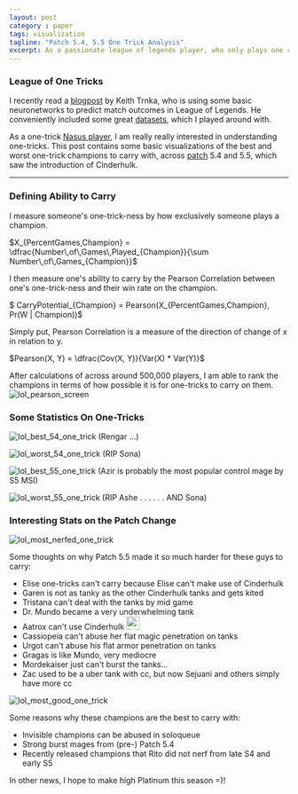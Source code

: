 ```yaml
---
layout: post
category : paper
tags: visualization
tagline: "Patch 5.4, 5.5 One Trick Analysis"
excerpt: As a passionate league of legends player, who only plays one champion, I am really interested in understanding the statistics of one-tricks from a quantitative perspective. This post contains some basic visualizations of the best and worst one-trick champions to carry with, across patch 5.4 and 5.5, which saw the introduction of a new game item, Cinderhulk.
---
```


### League of One Tricks

I recently read a [blogpost](https://kwtrnka.wordpress.com/2016/01/15/gains-from-deep-learning/) by Keith Trnka, who is using some basic neuronetworks to predict match outcomes in League of Legends. He conveniently included some great [datasets](https://kwtrnka.wordpress.com/2015/09/21/bigger-league-of-legends-data-set/), which I played around with. 

As a one-trick [Nasus player](http://na.op.gg/summoner/userName=treechoper), I am really really interested in understanding one-tricks. This post contains some basic visualizations of the best and worst one-trick champions to carry with, across [patch](http://na.leagueoflegends.com/en/news/game-updates/patch/patch-55-notes) 5.4 and 5.5, which saw the introduction of  Cinderhulk.

---

### Defining Ability to Carry 

I measure someone's one-trick-ness by how exclusively someone plays a champion. 

$X_{PercentGames,Champion} = \dfrac{Number\,of\,Games\,Played_{Champion}}{\sum Number\,of\,Games_{Champion}}$

I then measure one's ability to carry by the Pearson Correlation between one's one-trick-ness and their win rate on the champion.

$ CarryPotential_{Champion} = Pearson(X_{PercentGames,Champion}, Pr(W | Champion))$

Simply put, Pearson Correlation is a measure of the direction of change of x in relation to y. 

$Pearson(X, Y) = \dfrac{Cov(X, Y)}{Var(X) * Var(Y)}$

After calculations of across around 500,000 players, I am able to rank the champions in terms of how possible it is for one-tricks to carry on them.
![lol_pearson_screen]({{site.imgrepo}}/lol_pearson_screen.png)

### Some Statistics On One-Tricks

![lol_best_54_one_trick]({{site.imgrepo}}/lol_best_54_one_trick.png)
(Rengar ...)



![lol_worst_54_one_trick]({{site.imgrepo}}/lol_worst_54_one_trick.png)
(RIP Sona)



![lol_best_55_one_trick]({{site.imgrepo}}/lol_best_55_one_trick.png)
(Azir is probably the most popular control mage by S5 MSI)



![lol_worst_55_one_trick]({{site.imgrepo}}/lol_worst_55_one_trick.png)
(RIP Ashe . . . . . . AND Sona)



### Interesting Stats on the Patch Change

![lol_most_nerfed_one_trick]({{site.imgrepo}}/lol_most_nerfed_one_trick.png)

Some thoughts on why Patch 5.5 made it so much harder for these guys to carry:

* Elise one-tricks can't carry because Elise can't make use of Cinderhulk
* Garen is not as tanky as the other Cinderhulk tanks and gets kited
* Tristana can't deal with the tanks by mid game
* Dr. Mundo became a very underwhelming tank
* Aatrox can't use Cinderhulk <img src="http://vignette2.wikia.nocookie.net/leagueoflegends/images/2/2b/Tear_of_the_Goddess_item.png/revision/latest?cb=20130319091548" alt="tears" style="width:24px;height:24px;">
* Cassiopeia can't abuse her flat magic penetration on tanks
* Urgot can't abuse his flat armor penetration on tanks
* Gragas is like Mundo, very mediocre
* Mordekaiser just can't burst the tanks...
* Zac used to be a uber tank with cc, but now Sejuani and others simply have more cc

![lol_most_good_one_trick]({{site.imgrepo}}/lol_most_good_one_trick.png)

Some reasons why these champions are the best to carry with:

* Invisible champions can be abused in soloqueue
* Strong burst mages from (pre-) Patch 5.4
* Recently released champions that Rito did not nerf from late S4 and early S5

In other news, I hope to make high Platinum this season =)!
